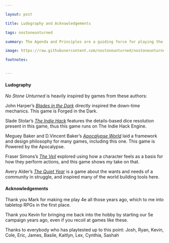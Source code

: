 ```yaml
---

layout: post

title: Ludography and Acknowledgements

tags: nostoneunturned

summary: The Agenda and Principles are a guiding force for playing the game.

image: https://raw.githubusercontent.com/nostoneunturned/nostoneunturned.github.io/master/images/NSUcoversquare.jpg

footnotes:


---
```


#### Ludography
_No Stone Unturned_ is heavily inspired by games from these authors:

John Harper’s _[Blades in the Dark](https://bladesinthedark.com/greetings-scoundrel)_ directly inspired the down-time mechanics. This game is Forged in the Dark.

Slade Stolar’s _[The Indie Hack](http://www.scablandspress.com/srd/)_ features the details-based dice resolution present in this game, thus this game runs on The Indie Hack Engine.

Meguey Baker and D.Vincent Baker’s _[Apocalypse World](http://apocalypse-world.com/)_ laid a framework and design philosophy for many games, including this one. This game is Powered by the Apocalypse.

Fraser Simons’s _[The Veil](https://www.drivethrurpg.com/product/199467/The-Veil-Cyberpunk-Roleplaying-Powered-by-the-Apocalypse)_ explored using how a character feels as a basis for how they perform actions, and this game shows my take on that.

Avery Alder’s _[The Quiet Year](https://buriedwithoutceremony.com/the-quiet-year)_ is a game about the wants and needs of a community in struggle, and inspired many of the world building tools here.


#### Acknowledgements

Thank you Mark for making me play 4e all those years ago, which to me into tabletop RPGs in the first place.

Thank you Kevin for bringing me back into the hobby by starting our 5e campaign years ago, even if you recoil at games like these.

Thanks to everybody who has playtested up to this point: Josh, Ryan, Kevin, Cole, Eric, James, Basile, Kaitlyn, Lex, Cynthia, Sashah